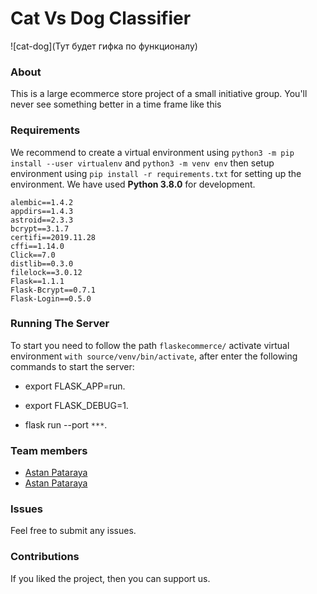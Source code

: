 # Cat Vs Dog Classifier

![cat-dog](Тут будет гифка по функционалу)

### About

This is a large ecommerce store project of a small initiative group. You'll never see something better in a time frame like this

### Requirements

We recommend to create a virtual environment using `python3 -m pip install --user virtualenv`  and `python3 -m venv env` then setup environment using `pip install -r requirements.txt` for setting up the environment. We have used **Python 3.8.0** for development.

```
alembic==1.4.2
appdirs==1.4.3
astroid==2.3.3
bcrypt==3.1.7
certifi==2019.11.28
cffi==1.14.0
Click==7.0
distlib==0.3.0
filelock==3.0.12
Flask==1.1.1
Flask-Bcrypt==0.7.1
Flask-Login==0.5.0
```

### Running The Server

To start you need to follow the path `flaskecommerce/` activate virtual environment `with source/venv/bin/activate`, after enter the following commands to start the server:

- export FLASK_APP=run.

- export FLASK_DEBUG=1.

- flask run --port ``***``.


### Team members

- [Astan Pataraya](https://gitlab.com/pelmenin)
- [Astan Pataraya](https://github.com/iAmKoldyn)


### Issues

Feel free to submit any issues.

### Contributions

If you liked the project, then you can support us.
